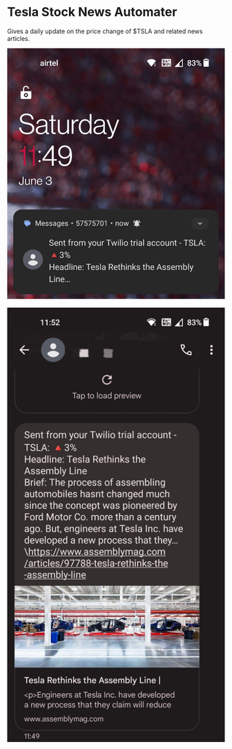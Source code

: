 # Tesla Stock News Automater

Gives a daily update on the price change of $TSLA and related news articles.

![img1](img/img1.png)
<br>
<br>
![img2](img/img2.jpg)
